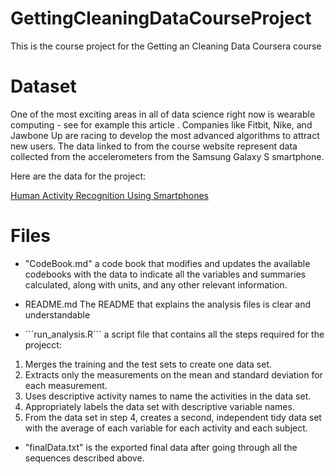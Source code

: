 # GettingCleaningDataCourseProject
 This is the course project for the Getting an Cleaning Data Coursera course
 
 
# Dataset
One of the most exciting areas in all of data science right now is wearable
computing - see for example this article . Companies like Fitbit, Nike, and 
Jawbone Up are racing to develop the most advanced algorithms to attract new 
users. The data linked to from the course website represent data collected from 
the accelerometers from the Samsung Galaxy S smartphone.

Here are the data for the project:

[Human Activity Recognition Using Smartphones](https://d396qusza40orc.cloudfront.net/getdata%2Fprojectfiles%2FUCI%20HAR%20Dataset.zip)

# Files
* "CodeBook.md" a code book that modifies and updates the available codebooks with
the data to indicate all the variables and summaries calculated, along with 
units, and any other relevant information.

* README.md The README that explains the analysis files is clear and 
understandable

* ´´´run_analysis.R´´´ a script file that contains all the steps required for the
projecct:

1. Merges the training and the test sets to create one data set.
2. Extracts only the measurements on the mean and standard deviation for each 
measurement. 
3. Uses descriptive activity names to name the activities in the data set.
4. Appropriately labels the data set with descriptive variable names. 
5. From the data set in step 4, creates a second, independent tidy data set with
the average of each variable for each activity and each subject.

* "finalData.txt" is the exported final data after going through all the sequences
described above.